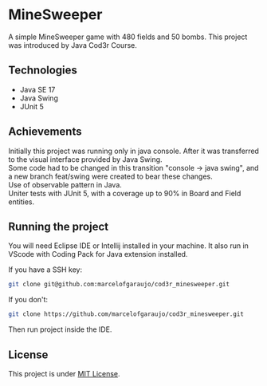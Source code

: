 <h1>MineSweeper</h1>
<p>A simple MineSweeper game with 480 fields and 50 bombs. This project was introduced by Java Cod3r Course.</p>
<h2>Technologies</h2>
<ul><li>Java SE 17</li>
<li>Java Swing</li>
<li>JUnit 5</li></ul>
<h2>Achievements</h2>
Initially this project was running only in java console. After it was transferred to the visual interface provided by Java Swing.<br>
Some code had to be changed in this transition "console -> java swing", and a new branch feat/swing were created to bear these changes.<br>
Use of observable pattern in Java.<br>
Uniter tests with JUnit 5, with a coverage up to 90% in Board and Field entities.
<h2>Running the project</h2>
You will need Eclipse IDE or Intellij installed in your machine. It also run in VScode with Coding Pack for Java extension installed.<br>
<p>If you have a SSH key:</p>

```sh
git clone git@github.com:marcelofgaraujo/cod3r_minesweeper.git
```

<p>If you don't:</p>

```sh
git clone https://github.com/marcelofgaraujo/cod3r_minesweeper.git
```

Then run project inside the IDE.
<h2>License</h2>
<p>This project is under <a href="https://github.com/marcelofgaraujo/cod3r_minesweeper/blob/main/LICENSE.md">MIT License</a>.</p>
